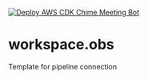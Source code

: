 [![Deploy AWS CDK Chime Meeting Bot](https://github.com/OneBitShiftLogics/prototype_chime.obs/actions/workflows/pipline.yml/badge.svg)](https://github.com/OneBitShiftLogics/prototype_chime.obs/actions/workflows/pipline.yml)

# workspace.obs
Template for pipeline connection
